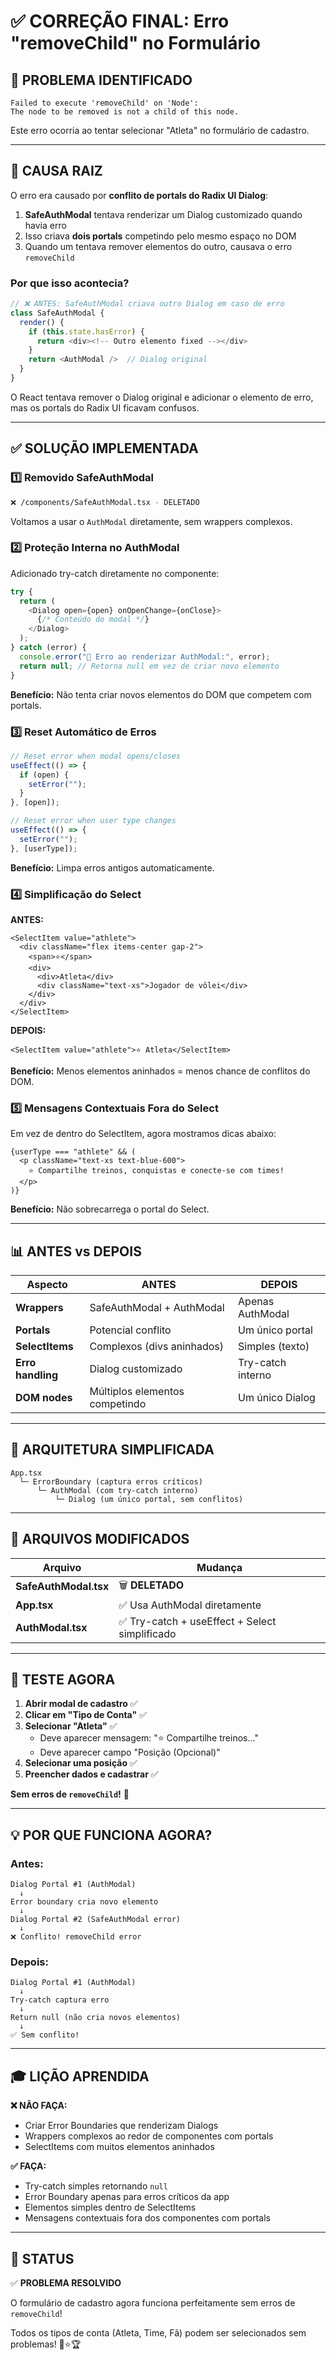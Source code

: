 # ✅ CORREÇÃO FINAL: Erro "removeChild" no Formulário

## 🐛 PROBLEMA IDENTIFICADO

```
Failed to execute 'removeChild' on 'Node': 
The node to be removed is not a child of this node.
```

Este erro ocorria ao tentar selecionar "Atleta" no formulário de cadastro.

---

## 🎯 CAUSA RAIZ

O erro era causado por **conflito de portals do Radix UI Dialog**:

1. **SafeAuthModal** tentava renderizar um Dialog customizado quando havia erro
2. Isso criava **dois portals** competindo pelo mesmo espaço no DOM
3. Quando um tentava remover elementos do outro, causava o erro `removeChild`

### Por que isso acontecia?

```typescript
// ❌ ANTES: SafeAuthModal criava outro Dialog em caso de erro
class SafeAuthModal {
  render() {
    if (this.state.hasError) {
      return <div><!-- Outro elemento fixed --></div>
    }
    return <AuthModal />  // Dialog original
  }
}
```

O React tentava remover o Dialog original e adicionar o elemento de erro, mas os portals do Radix UI ficavam confusos.

---

## ✅ SOLUÇÃO IMPLEMENTADA

### **1️⃣ Removido SafeAuthModal**

```bash
❌ /components/SafeAuthModal.tsx - DELETADO
```

Voltamos a usar o `AuthModal` diretamente, sem wrappers complexos.

### **2️⃣ Proteção Interna no AuthModal**

Adicionado try-catch diretamente no componente:

```typescript
try {
  return (
    <Dialog open={open} onOpenChange={onClose}>
      {/* Conteúdo do modal */}
    </Dialog>
  );
} catch (error) {
  console.error("🔴 Erro ao renderizar AuthModal:", error);
  return null; // Retorna null em vez de criar novo elemento
}
```

**Benefício:** Não tenta criar novos elementos do DOM que competem com portals.

### **3️⃣ Reset Automático de Erros**

```typescript
// Reset error when modal opens/closes
useEffect(() => {
  if (open) {
    setError("");
  }
}, [open]);

// Reset error when user type changes
useEffect(() => {
  setError("");
}, [userType]);
```

**Benefício:** Limpa erros antigos automaticamente.

### **4️⃣ Simplificação do Select**

**ANTES:**
```tsx
<SelectItem value="athlete">
  <div className="flex items-center gap-2">
    <span>⭐</span>
    <div>
      <div>Atleta</div>
      <div className="text-xs">Jogador de vôlei</div>
    </div>
  </div>
</SelectItem>
```

**DEPOIS:**
```tsx
<SelectItem value="athlete">⭐ Atleta</SelectItem>
```

**Benefício:** Menos elementos aninhados = menos chance de conflitos do DOM.

### **5️⃣ Mensagens Contextuais Fora do Select**

Em vez de dentro do SelectItem, agora mostramos dicas abaixo:

```tsx
{userType === "athlete" && (
  <p className="text-xs text-blue-600">
    ⭐ Compartilhe treinos, conquistas e conecte-se com times!
  </p>
)}
```

**Benefício:** Não sobrecarrega o portal do Select.

---

## 📊 ANTES vs DEPOIS

| Aspecto | ANTES | DEPOIS |
|---------|-------|--------|
| **Wrappers** | SafeAuthModal + AuthModal | Apenas AuthModal |
| **Portals** | Potencial conflito | Um único portal |
| **SelectItems** | Complexos (divs aninhados) | Simples (texto) |
| **Erro handling** | Dialog customizado | Try-catch interno |
| **DOM nodes** | Múltiplos elementos competindo | Um único Dialog |

---

## 🎯 ARQUITETURA SIMPLIFICADA

```
App.tsx
  └─ ErrorBoundary (captura erros críticos)
      └─ AuthModal (com try-catch interno)
          └─ Dialog (um único portal, sem conflitos)
```

---

## 🔧 ARQUIVOS MODIFICADOS

| Arquivo | Mudança |
|---------|---------|
| **SafeAuthModal.tsx** | 🗑️ **DELETADO** |
| **App.tsx** | ✅ Usa AuthModal diretamente |
| **AuthModal.tsx** | ✅ Try-catch + useEffect + Select simplificado |

---

## 🧪 TESTE AGORA

1. **Abrir modal de cadastro** ✅
2. **Clicar em "Tipo de Conta"** ✅
3. **Selecionar "Atleta"** ✅
   - Deve aparecer mensagem: "⭐ Compartilhe treinos..."
   - Deve aparecer campo "Posição (Opcional)"
4. **Selecionar uma posição** ✅
5. **Preencher dados e cadastrar** ✅

**Sem erros de `removeChild`!** 🎉

---

## 💡 POR QUE FUNCIONA AGORA?

### **Antes:**
```
Dialog Portal #1 (AuthModal)
  ↓
Error boundary cria novo elemento
  ↓
Dialog Portal #2 (SafeAuthModal error)
  ↓
❌ Conflito! removeChild error
```

### **Depois:**
```
Dialog Portal #1 (AuthModal)
  ↓
Try-catch captura erro
  ↓
Return null (não cria novos elementos)
  ↓
✅ Sem conflito!
```

---

## 🎓 LIÇÃO APRENDIDA

**❌ NÃO FAÇA:**
- Criar Error Boundaries que renderizam Dialogs
- Wrappers complexos ao redor de componentes com portals
- SelectItems com muitos elementos aninhados

**✅ FAÇA:**
- Try-catch simples retornando `null`
- Error Boundary apenas para erros críticos da app
- Elementos simples dentro de SelectItems
- Mensagens contextuais fora dos componentes com portals

---

## 🚀 STATUS

✅ **PROBLEMA RESOLVIDO**

O formulário de cadastro agora funciona perfeitamente sem erros de `removeChild`!

Todos os tipos de conta (Atleta, Time, Fã) podem ser selecionados sem problemas! 🏐⭐🏆
